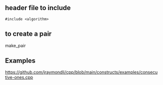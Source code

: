 
## header file to include

```
#include <algorithm>
```

## to create a pair

make_pair

## Examples

https://github.com/jraymondli/cpp/blob/main/constructs/examples/consecutive-ones.cpp


